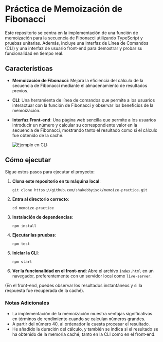 
# Práctica de Memoización de Fibonacci

Este repositorio se centra en la implementación de una función de memoización para la secuencia de Fibonacci utilizando TypeScript y pruebas unitarias. Además, incluye una Interfaz de Línea de Comandos (CLI) y una interfaz de usuario front-end para demostrar y probar su funcionalidad en tiempo real.

## Características

- **Memoización de Fibonacci**: Mejora la eficiencia del cálculo de la secuencia de Fibonacci mediante el almacenamiento de resultados previos.
- **CLI**: Una herramienta de línea de comandos que permite a los usuarios interactuar con la función de Fibonacci y observar los beneficios de la memoización.
- **Interfaz Front-end**: Una página web sencilla que permite a los usuarios introducir un número y calcular su correspondiente valor en la secuencia de Fibonacci, mostrando tanto el resultado como si el cálculo fue obtenido de la caché.

  ![Ejemplo en CLI:](https://imgur.com/3Knn9Mw)


## Cómo ejecutar

Sigue estos pasos para ejecutar el proyecto:

1. **Clona este repositorio en tu máquina local**:
   ```
   git clone https://github.com/shakebbyisok/memoize-practice.git
   ```
   
2. **Entra al directorio correcto**:
   ```
   cd memoize-practice
   ```
   
3. **Instalación de dependencias**:
   ```
   npm install
   ```
   
4. **Ejecutar las pruebas**:
   ```
   npm test
   ```
   
5. **Iniciar la CLI**:
   ```
   npm start
   ```
   
6. **Ver la funcionalidad en el front-end**:
   Abre el archivo `index.html` en un navegador, preferentemente con un servidor local como `live-server`.

(En el front-end, puedes observar los resultados instantáneos y si la respuesta fue recuperada de la caché).

### Notas Adicionales
- La implementación de la memoización muestra ventajas significativas en términos de rendimiento cuando se calculan números grandes.
- A partir del número 40, al ordenador le cuesta procesar el resultado.
- He añadido la duración del cálculo, y también se indica si el resultado se ha obtenido de la memoria caché, tanto en la CLI como en el front-end.
